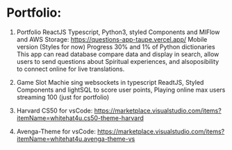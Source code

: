 # Portfolio:

1. Portfolio ReactJS Typescript, Python3, styled Components and MlFlow and AWS Storage: https://questions-app-taupe.vercel.app/
Mobile version (Styles for now) Progress 30% and 1% of Python dictionaries
This app can read database compare data and display in search, allow users to send questions about Spiritual experiences,
and alsoposibility to connect online for live translations.

2. Game Slot Machie sing websockets in typescript ReadtJS, Styled Components and lightSQL to score user points,
Playing online max users streaming 100 (just for portfolio)

4. Harvard CS50 for vsCode: https://marketplace.visualstudio.com/items?itemName=whitehat4u.cs50-theme-harvard
5. Avenga-Theme for vsCode: https://marketplace.visualstudio.com/items?itemName=whitehat4u.avenga-theme-vs

